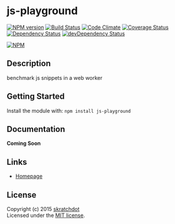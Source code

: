 # js-playground

[![NPM version](https://badge.fury.io/js/js-playground.svg)](http://badge.fury.io/js/js-playground)
[![Build Status](https://travis-ci.org/skratchdot/js-playground.png?branch=master)](https://travis-ci.org/skratchdot/js-playground)
[![Code Climate](https://codeclimate.com/github/skratchdot/js-playground.png)](https://codeclimate.com/github/skratchdot/js-playground)
[![Coverage Status](https://coveralls.io/repos/skratchdot/js-playground/badge.svg?branch=master&service=github)](https://coveralls.io/github/skratchdot/js-playground?branch=master)
[![Dependency Status](https://david-dm.org/skratchdot/js-playground.svg)](https://david-dm.org/skratchdot/js-playground)
[![devDependency Status](https://david-dm.org/skratchdot/js-playground/dev-status.svg)](https://david-dm.org/skratchdot/js-playground#info=devDependencies)

[![NPM](https://nodei.co/npm/js-playground.png)](https://npmjs.org/package/js-playground)


## Description

benchmark js snippets in a web worker


## Getting Started

Install the module with: `npm install js-playground`


## Documentation

__Coming Soon__


## Links

- [Homepage](https://github.com/skratchdot/js-playground/)


## License
Copyright (c) 2015 [skratchdot](http://skratchdot.com/)  
Licensed under the [MIT license](LICENSE-MIT).

